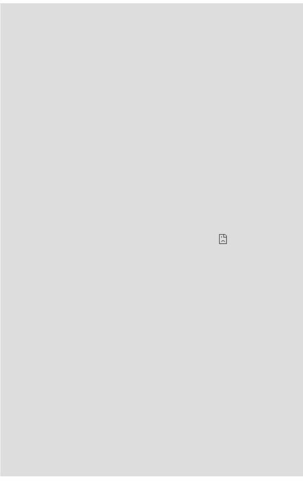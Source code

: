 <html>
<head>
<title>PPO Daily Attendance List</title>
<meta http-equiv = "refresh" content = "30; url = external.html" />
</head>
<body>

<div id="datacontainer" style="position:absolute;left:1px;top:10px;width:100%" onMouseover="scrollspeed=cache" onMouseout="scrollspeed=cache">

<!-- ADD YOUR SCROLLER CONTENT INSIDE HERE -->
<style>
#myIframe {
  width: 1920px;
  height: 2000px;
  display: block;
  margin: 0 auto;
  border: 0px;
  text-align:center;
}

#myIframe {
  zoom: 0.75;
  -moz-transform: scale(0.75);
  -moz-transform-origin: 0 0;
  -o-transform: scale(0.75);
  -o-transform-origin: 0 0;
  -webkit-transform: scale(0.75);
  -webkit-transform-origin: 0 0;
}

@media screen and (-webkit-min-device-pixel-ratio:0) {
  #myIframe {
    zoom: 1;
  }
}
</style>

<iframe id="myIframe" src="https://docs.google.com/spreadsheets/d/e/2PACX-1vTDoEWkrDC7iVZG3I1SlxPEhfnN8E-rYDSeoVJu5k4R5EVomlJnqNDyHa6PsFqlVte2JP3-UW6GuRuq/pubhtml?gid=1731893939&amp;" height="2500px" align="middle"></iframe>

<!-- END SCROLLER CONTENT -->

</div>
<img src="file:///C:/Users/gumel/Pictures/Pertamina.png"/>
<script type="text/javascript">

/***********************************************
* IFRAME Scroller script- (c) Dynamic Drive DHTML code library (www.dynamicdrive.com)
* Please keep this notice intact
* Visit Dynamic Drive at http://www.dynamicdrive.com/ for full source code
***********************************************/

//Specify speed of scroll. Larger=faster (ie: 5)
var scrollspeed=cache=1

//Specify intial delay before scroller starts scrolling (in miliseconds):
var initialdelay=5000
var node=0


function initializeScroller(){
dataobj=document.all? document.all.datacontainer : document.getElementById("datacontainer")
dataobj.style.top="5px"
setTimeout("getdataheight()", initialdelay)
}

function getdataheight(){
thelength=dataobj.offsetHeight
if (thelength==0)
setTimeout("getdataheight()",30)
else
scrollDiv()
}

function scrollDiv(){
dataobj.style.top=parseInt(dataobj.style.top)-scrollspeed+"px"
if (parseInt(dataobj.style.top)<thelength*(-1))
dataobj.style.top="5px"
setTimeout("scrollDiv()",30)
}

if (window.addEventListener)
window.addEventListener("load", initializeScroller, false)
else if (window.attachEvent)
window.attachEvent("onload", initializeScroller)
else
window.onload=initializeScroller

</script>

</body>
</html>